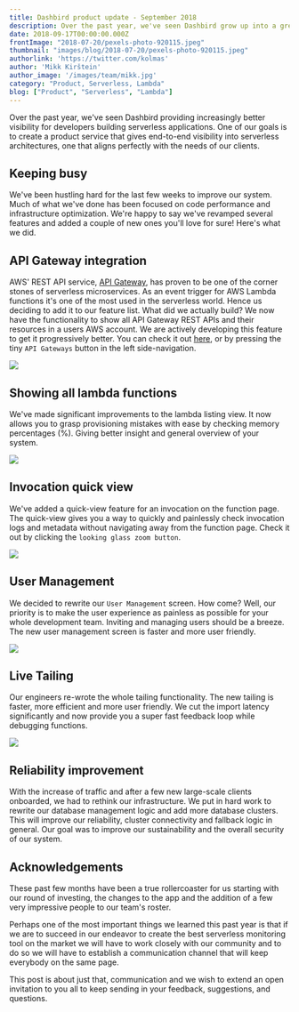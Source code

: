 ```yaml
---
title: Dashbird product update - September 2018
description: Over the past year, we've seen Dashbird grow up into a great product service. Here's the latest updates we've made to the service
date: 2018-09-17T00:00:00.000Z
frontImage: "2018-07-20/pexels-photo-920115.jpeg"
thumbnail: "images/blog/2018-07-20/pexels-photo-920115.jpeg"
authorlink: 'https://twitter.com/kolmas'
author: 'Mikk Kirštein'
author_image: '/images/team/mikk.jpg'
category: "Product, Serverless, Lambda"
blog: ["Product", "Serverless", "Lambda"]
---
```


Over the past year, we've seen Dashbird providing increasingly better visibility for developers building serverless applications. One of our goals is to create a product service that gives end-to-end visibility into serverless architectures, one that aligns perfectly with the needs of our clients. 


## Keeping busy
We've been hustling hard for the last few weeks to improve our system. Much of what we've done has been focused on code performance and infrastructure optimization. We're happy to say we've revamped several features and added a couple of new ones you'll love for sure! Here's what we did.

## API Gateway integration
AWS' REST API service, [API Gateway](https://aws.amazon.com/api-gateway/), has proven to be one of the corner stones of serverless microservices. As an event trigger for AWS Lambda functions it's one of the most used in the serverless world. Hence us deciding to add it to our feature list. What did we actually build? We now have the functionality to show all API Gateway REST APIs and their resources in a users AWS account. We are actively developing this feature to get it progressively better. You can check it out [here](https://app.dashbird.io/apigw), or by pressing the tiny `API Gateways` button in the left side-navigation.

![](/images/blog/2018-09-17/api-gw.png)

## Showing all lambda functions
We've made significant improvements to the lambda listing view. It now allows you to grasp provisioning mistakes with ease by checking memory percentages (%). Giving better insight and general overview of your system.

![](/images/blog/2018-09-17/lambda-list.png)

## Invocation quick view
We've added a quick-view feature for an invocation on the function page. The quick-view gives you a way to quickly and painlessly check invocation logs and metadata without navigating away from the function page. Check it out by clicking the `looking glass zoom button`.

![](/images/blog/2018-09-17/quick-view-invocation.png)

## User Management
We decided to rewrite our `User Management` screen. How come? Well, our priority is to make the user experience as painless as possible for your whole development team. Inviting and managing users should be a breeze. The new user management screen is faster and more user friendly.

![](/images/blog/2018-09-17/user-management.png)


## Live Tailing
Our engineers re-wrote the whole tailing functionality. The new tailing is faster, more efficient and more user friendly. We cut the import latency significantly and now provide you a super fast feedback loop while debugging functions.

![](/images/blog/2018-09-17/live-tail.png)

## Reliability improvement
With the increase of traffic and after a few new large-scale clients onboarded, we had to rethink our infrastructure. We put in hard work to rewrite our database management logic and add more database clusters. This will improve our reliability, cluster connectivity and fallback logic in general. Our goal was to improve our sustainability and the overall security of our system.

## Acknowledgements
These past few months have been a true rollercoaster for us starting with our round of investing, the changes to the app and the addition of a few very impressive people to our team's roster. 

Perhaps one of the most important things we learned this past year is that if we are to succeed in our endeavor to create the best serverless monitoring tool on the market we will have to work closely with our community and to do so we will have to establish a communication channel that will keep everybody on the same page. 

This post is about just that, communication and we wish to extend an open invitation to you all to keep sending in your feedback, suggestions, and questions. 